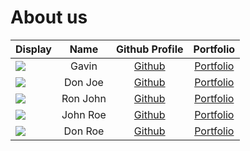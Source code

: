 # About us

Display |   Name   | Github Profile | Portfolio 
--------|:--------:|:--------------:|:---------:
![](https://via.placeholder.com/100.png?text=Photo) |  Gavin   | [Github](https://github.com/parasytezz) | [Portfolio](https://youtu.be/dQw4w9WgXcQ?si=G0x0I-NJflgQC8Ye)
![](https://via.placeholder.com/100.png?text=Photo) | Don Joe  | [Github](https://github.com/) | [Portfolio](docs/team/johndoe.md)
![](https://via.placeholder.com/100.png?text=Photo) | Ron John | [Github](https://github.com/) | [Portfolio](docs/team/johndoe.md)
![](https://via.placeholder.com/100.png?text=Photo) | John Roe | [Github](https://github.com/) | [Portfolio](docs/team/johndoe.md)
![](https://via.placeholder.com/100.png?text=Photo) | Don Roe  | [Github](https://github.com/) | [Portfolio](docs/team/johndoe.md)
